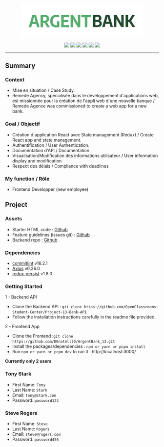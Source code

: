 <p align="center">
  <img src="/src/assets/img/argentBankLogo.png" width="400px"alt="Logo image"/>
</p>

<p align="center">
  <img src="https://img.shields.io/badge/vite-%23646CFF.svg?style=flat-square&logo=vite&logoColor=fff" />
  <img src="https://img.shields.io/badge/JavaScript-F7DF1E?style=flat-square&logo=javascript&logoColor=000" />
  <img src="https://img.shields.io/badge/React-20232A?style=flat-square&logo=react&logoColor=61DAFB" />
  <img src="https://img.shields.io/badge/React_Router-CA4245?style=flat-square&labelColor=CA4245&logo=react-router&logoColor=fff" />
  <img src="https://img.shields.io/badge/Redux_Toolkit-764ABC?style=flat-square&logo=Redux&logoColor=fff" />
  <img src="https://img.shields.io/badge/Styled_components-DB7093?style=flat-square&logo=styled-components&logoColor=fff" />
</p>

---
## Summary
### Context
- Mise en situation / Case Study.
- Remede Agency,  spécialisée dans le développement d'applications web, est missionnée pour la création de l'appli web d'une nouvelle banque / Remede Agence was commissioned to create a web app for a new bank.
### Goal / Objectif
- Création d'application React avec State management (Redux) / Create React app and state management.
- Authentification / User Authentication.
- Documentation d'API / Documentation
- Visualisation/Modification des informations utilisateur / User information display and modification
- Respect des délais / Compliance with deadlines
### My function / Rôle
- Frontend Developper (new employee)

## Project
### Assets
- Starter HTML code : [Github](https://github.com/OpenClassrooms-Student-Center/Project-10-Bank-API/tree/master/designs)
- Feature guidelines (issues git) : [Github](https://github.com/OpenClassrooms-Student-Center/Project-10-Bank-API/tree/master/.github/ISSUE_TEMPLATE)
- Backend repo : [Github](https://github.com/OpenClassrooms-Student-Center/Project-10-Bank-API)
### Dependencies
- [commitlint](https://commitlint.js.org/#/guides-use-prompt) v16.2.1
- [Axios](https://github.com/axios/axios#installing) v0.26.0
- [redux-persist](https://github.com/rt2zz/redux-persist) v1.8.0


### Getting Started
1 - Backend API
  - Clone the Backend API : `git clone https://github.com/OpenClassrooms-Student-Center/Project-13-Bank-API`
  - Follow the installation instructions carefully in the readme file provided.

2 - Frontend App
  - Clone the Frontend :`git clone https://github.com/D0natelll0/ArgentBank_13.git`
  - Install the packages/dependencies : `npm or yarn or pnpm install`
  - Run `npm or yarn or pnpm dev` to run it : http://localhost:3000/

**Currently only 2 users**
### Tony Stark
- First Name: `Tony`
- Last Name: `Stark`
- Email: `tony@stark.com`
- Password: `password123`
### Steve Rogers
- First Name: `Steve`
- Last Name: `Rogers`
- Email: `steve@rogers.com`
- Password: `password456`

